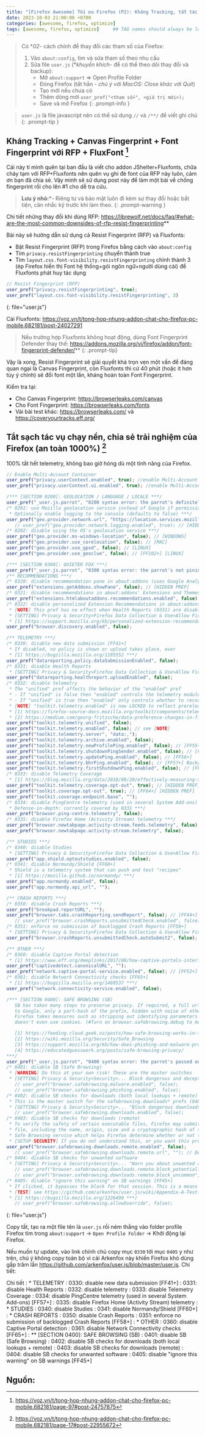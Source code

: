 ```yaml
---
title: "[Firefox Awesome] Tối ưu Firefox (P2): Kháng Tracking, tắt tác vụ chạy nền"
date: 2023-10-03 21:00:00 +0700
categories: [awesome, firefox, optimize]
tags: [awesome, firefox, optimize]     ## TAG names should always be lowercase
---
```

> Có **02*- cách chính để thay đổi các tham số của Firefox:
> 1. Vào `about:config`, tìm và sửa tham số theo nhu cầu
> 2. Sửa file `user.js` (**khuyến khích*- để có thể theo dõi thay đổi và backup):
>       + Mở `about:support` => Open Profile Folder
>       + Đóng Firefox (tắt hẳn - _chú ý với MacOS: Close khác với Quit_)
>       + Tạo mới nếu chưa có
>       + Thêm dòng mới `user_pref("<tham số>", <giá trị mới>);`
>       + Save và mở Firefox
{: .prompt-info }

> `user.js` là file javascript nên có thể sử dụng `//` và `/**/` để viết ghi chú
{: .prompt-tip }

## Kháng Tracking + Canvas Fingerprint + Font Fingerprint với RFP + FluxFont [^fn-nth-2]

Cái này tí mình quên tại ban đầu là viết cho addon JShelter+Fluxfonts, chữa cháy tạm với RFP+Fluxfonts nên quên vụ ghi đè font của RFP này luôn, cảm ơn bạn đã chia sẻ. Vậy mình sẽ sử dụng post này để làm một bài về chống fingerprint rồi cho lên #1 cho dễ tra cứu.

> **Lưu ý nhỏ:***- Riêng tư và bảo mật luôn đi kèm sự thay đổi hoặc bất tiện, cân nhắc kỹ trước khi làm theo.
{: .prompt-warning }

Chi tiết những thay đổi khi dùng RFP: <https://librewolf.net/docs/faq/#what-are-the-most-common-downsides-of-rfp-resist-fingerprinting>**

Bài này sẽ hướng dẫn sử dụng cả Resist Fingerprint (RFP) và Fluxfonts:

- Bật Resist Fingerprint (RFP) trong Firefox bằng cách vào `about:config`
- Tìm `privacy.resistFingerprinting` chuyển thành true
- Tìm `layout.css.font-visibility.resistFingerprinting` chỉnh thành 3 (ép Firefox hiển thị Font hệ thống+gói ngôn ngữ+người dùng cài) để Fluxfonts phát huy tác dụng

```javascript
// Resist Fingerprint (RFP)
user_pref("privacy.resistFingerprinting", true);
user_pref("layout.css.font-visibility.resistFingerprinting", 3)
```
{: file="user.js"}

Cài Fluxfonts: <https://voz.vn/t/tong-hop-nhung-addon-chat-cho-firefox-pc-mobile.682181/post-24027291>

> Nếu trường hợp Fluxfonts không hoạt động, dùng Font Fingerprint Defender thay thế: <https://addons.mozilla.org/vi/firefox/addon/font-fingerprint-defender/>**
{: .prompt-tip}

Vậy là xong, Resist Fingerprint sẽ giải quyết khá trọn vẹn một vấn đề đáng quan ngại là Canvas Fingerprint, còn Fluxfonts thì cứ 40 phút (hoặc ít hơn tùy ý chỉnh) sẽ đổi font một lần, kháng hoàn toàn Font Fingerprint.

Kiểm tra tại:

- Cho Canvas Fingerprint: <https://browserleaks.com/canvas>
- Cho Font Fingerprint: <https://browserleaks.com/fonts>
- Vài bài test khác: <https://browserleaks.com/> và <https://coveryourtracks.eff.org/>

## Tắt sạch tác vụ chạy nền, chia sẻ trải nghiệm của Firefox (an toàn 1000%) [^fn-nth-5]

100% tắt hết telemetry, không bao giờ hỏng dù một tính năng của Firefox.

```javascript
// Enable Multi-Account Container
user_pref("privacy.userContext.enabled", true); //enable Multi-Account Container
user_pref("privacy.userContext.ui.enabled", true); //enable Multi-Account Container

/*** [SECTION 0200]: GEOLOCATION / LANGUAGE / LOCALE ***/
user_pref("_user.js.parrot", "0200 syntax error: the parrot's definitely deceased!");
/* 0201: use Mozilla geolocation service instead of Google if permission is granted [FF74+]
 * Optionally enable logging to the console (defaults to false) ***/
user_pref("geo.provider.network.url", "https://location.services.mozilla.com/v1/geolocate?key=%MOZILLA_API_KEY%");
   // user_pref("geo.provider.network.logging.enabled", true); // [HIDDEN PREF]
/* 0202: disable using the OS's geolocation service ***/
user_pref("geo.provider.ms-windows-location", false); // [WINDOWS]
user_pref("geo.provider.use_corelocation", false); // [MAC]
user_pref("geo.provider.use_gpsd", false); // [LINUX]
user_pref("geo.provider.use_geoclue", false); // [FF102+] [LINUX]

/*** [SECTION 0300]: QUIETER FOX ***/
user_pref("_user.js.parrot", "0300 syntax error: the parrot's not pinin' for the fjords!");
/** RECOMMENDATIONS ***/
/* 0320: disable recommendation pane in about:addons (uses Google Analytics) ***/
user_pref("extensions.getAddons.showPane", false); // [HIDDEN PREF]
/* 0321: disable recommendations in about:addons' Extensions and Themes panes [FF68+] ***/
user_pref("extensions.htmlaboutaddons.recommendations.enabled", false);
/* 0322: disable personalized Extension Recommendations in about:addons and AMO [FF65+]
 * [NOTE] This pref has no effect when Health Reports (0331) are disabled
 * [SETTING] Privacy & Security>Firefox Data Collection & Use>Allow Firefox to make personalized extension recommendations
 * [1] https://support.mozilla.org/kb/personalized-extension-recommendations ***/
user_pref("browser.discovery.enabled", false);

/** TELEMETRY ***/
/* 0330: disable new data submission [FF41+]
 * If disabled, no policy is shown or upload takes place, ever
 * [1] https://bugzilla.mozilla.org/1195552 ***/
user_pref("datareporting.policy.dataSubmissionEnabled", false);
/* 0331: disable Health Reports
 * [SETTING] Privacy & Security>Firefox Data Collection & Use>Allow Firefox to send technical... data ***/
user_pref("datareporting.healthreport.uploadEnabled", false);
/* 0332: disable telemetry
 * The "unified" pref affects the behavior of the "enabled" pref
 * - If "unified" is false then "enabled" controls the telemetry module
 * - If "unified" is true then "enabled" only controls whether to record extended data
 * [NOTE] "toolkit.telemetry.enabled" is now LOCKED to reflect prerelease (true) or release builds (false) [2]
 * [1] https://firefox-source-docs.mozilla.org/toolkit/components/telemetry/telemetry/internals/preferences.html
 * [2] https://medium.com/georg-fritzsche/data-preference-changes-in-firefox-58-2d5df9c428b5 ***/
user_pref("toolkit.telemetry.unified", false);
user_pref("toolkit.telemetry.enabled", false); // see [NOTE]
user_pref("toolkit.telemetry.server", "data:,");
user_pref("toolkit.telemetry.archive.enabled", false);
user_pref("toolkit.telemetry.newProfilePing.enabled", false); // [FF55+]
user_pref("toolkit.telemetry.shutdownPingSender.enabled", false); // [FF55+]
user_pref("toolkit.telemetry.updatePing.enabled", false); // [FF56+]
user_pref("toolkit.telemetry.bhrPing.enabled", false); // [FF57+] Background Hang Reporter
user_pref("toolkit.telemetry.firstShutdownPing.enabled", false); // [FF57+]
/* 0333: disable Telemetry Coverage
 * [1] https://blog.mozilla.org/data/2018/08/20/effectively-measuring-search-in-firefox/ ***/
user_pref("toolkit.telemetry.coverage.opt-out", true); // [HIDDEN PREF]
user_pref("toolkit.coverage.opt-out", true); // [FF64+] [HIDDEN PREF]
user_pref("toolkit.coverage.endpoint.base", "");
/* 0334: disable PingCentre telemetry (used in several System Add-ons) [FF57+]
 * Defense-in-depth: currently covered by 0331 ***/
user_pref("browser.ping-centre.telemetry", false);
/* 0335: disable Firefox Home (Activity Stream) telemetry ***/
user_pref("browser.newtabpage.activity-stream.feeds.telemetry", false);
user_pref("browser.newtabpage.activity-stream.telemetry", false);

/** STUDIES ***/
/* 0340: disable Studies
 * [SETTING] Privacy & Security>Firefox Data Collection & Use>Allow Firefox to install and run studies ***/
user_pref("app.shield.optoutstudies.enabled", false);
/* 0341: disable Normandy/Shield [FF60+]
 * Shield is a telemetry system that can push and test "recipes"
 * [1] https://mozilla.github.io/normandy/ ***/
user_pref("app.normandy.enabled", false);
user_pref("app.normandy.api_url", "");

/** CRASH REPORTS ***/
/* 0350: disable Crash Reports ***/
user_pref("breakpad.reportURL", "");
user_pref("browser.tabs.crashReporting.sendReport", false); // [FF44+]
   // user_pref("browser.crashReports.unsubmittedCheck.enabled", false); // [FF51+] [DEFAULT: false]
/* 0351: enforce no submission of backlogged Crash Reports [FF58+]
 * [SETTING] Privacy & Security>Firefox Data Collection & Use>Allow Firefox to send backlogged crash reports  ***/
user_pref("browser.crashReports.unsubmittedCheck.autoSubmit2", false); // [DEFAULT: false]

/** OTHER ***/
/* 0360: disable Captive Portal detection
 * [1] https://www.eff.org/deeplinks/2017/08/how-captive-portals-interfere-wireless-security-and-privacy ***/
user_pref("captivedetect.canonicalURL", "");
user_pref("network.captive-portal-service.enabled", false); // [FF52+]
/* 0361: disable Network Connectivity checks [FF65+]
 * [1] https://bugzilla.mozilla.org/1460537 ***/
user_pref("network.connectivity-service.enabled", false);

/*** [SECTION 0400]: SAFE BROWSING (SB)
   SB has taken many steps to preserve privacy. If required, a full url is never sent
   to Google, only a part-hash of the prefix, hidden with noise of other real part-hashes.
   Firefox takes measures such as stripping out identifying parameters and since SBv4 (FF57+)
   doesn't even use cookies. (#Turn on browser.safebrowsing.debug to monitor this activity)

   [1] https://feeding.cloud.geek.nz/posts/how-safe-browsing-works-in-firefox/
   [2] https://wiki.mozilla.org/Security/Safe_Browsing
   [3] https://support.mozilla.org/kb/how-does-phishing-and-malware-protection-work
   [4] https://educatedguesswork.org/posts/safe-browsing-privacy/
***/
user_pref("_user.js.parrot", "0400 syntax error: the parrot's passed on!");
/* 0401: disable SB (Safe Browsing)
 * [WARNING] Do this at your own risk! These are the master switches
 * [SETTING] Privacy & Security>Security>... Block dangerous and deceptive content ***/
   // user_pref("browser.safebrowsing.malware.enabled", false);
   // user_pref("browser.safebrowsing.phishing.enabled", false);
/* 0402: disable SB checks for downloads (both local lookups + remote)
 * This is the master switch for the safebrowsing.downloads* prefs (0403, 0404)
 * [SETTING] Privacy & Security>Security>... "Block dangerous downloads" ***/
   // user_pref("browser.safebrowsing.downloads.enabled", false);
/* 0403: disable SB checks for downloads (remote)
 * To verify the safety of certain executable files, Firefox may submit some information about the
 * file, including the name, origin, size and a cryptographic hash of the contents, to the Google
 * Safe Browsing service which helps Firefox determine whether or not the file should be blocked
 * [SETUP-SECURITY] If you do not understand this, or you want this protection, then override this ***/
user_pref("browser.safebrowsing.downloads.remote.enabled", false);
   // user_pref("browser.safebrowsing.downloads.remote.url", ""); // Defense-in-depth
/* 0404: disable SB checks for unwanted software
 * [SETTING] Privacy & Security>Security>... "Warn you about unwanted and uncommon software" ***/
   // user_pref("browser.safebrowsing.downloads.remote.block_potentially_unwanted", false);
   // user_pref("browser.safebrowsing.downloads.remote.block_uncommon", false);
/* 0405: disable "ignore this warning" on SB warnings [FF45+]
 * If clicked, it bypasses the block for that session. This is a means for admins to enforce SB
 * [TEST] see https://github.com/arkenfox/user.js/wiki/Appendix-A-Test-Sites#-mozilla
 * [1] https://bugzilla.mozilla.org/1226490 ***/
   // user_pref("browser.safebrowsing.allowOverride", false);
```
{: file="user.js"}

Copy tất, tạo ra một file tên là `user.js` rồi ném thẳng vào folder profile Firefox tìm trong `about:support` -> `Open Profile Folder` -> Khởi động lại Firefox.

Nếu muốn tự update, vào link chính chủ copy mục `0330` tới mục `0405` y như trên, chú ý không copy toàn bộ vì cái Arkenfox này khiến Firefox khó dùng gấp trăm lần <https://github.com/arkenfox/user.js/blob/master/user.js>. Chi tiết:

Chi tiết
: * TELEMETRY
:  0330: disable new data submission [FF41+]
:  0331: disable Health Reports
:  0332: disable telemetry
:  0333: disable Telemetry Coverage
:  0334: disable PingCentre telemetry (used in several System Add-ons) [FF57+]
:  0335: disable Firefox Home (Activity Stream) telemetry
: * STUDIES
:  0340: disable Studies
:  0341: disable Normandy/Shield [FF60+]
: * CRASH REPORTS
:  0350: disable Crash Reports
:  0351: enforce no submission of backlogged Crash Reports [FF58+]
: * OTHER
:  0360: disable Captive Portal detection
:  0361: disable Network Connectivity checks [FF65+]
: ** [SECTION 0400]: SAFE BROWSING (SB)
:  0401: disable SB (Safe Browsing)
:  0402: disable SB checks for downloads (both local lookups + remote)
:  0403: disable SB checks for downloads (remote)
:  0404: disable SB checks for unwanted software
:  0405: disable "ignore this warning" on SB warnings [FF45+]

## Nguồn:
[^fn-nth-2]: <https://voz.vn/t/tong-hop-nhung-addon-chat-cho-firefox-pc-mobile.682181/page-97#post-24757875>
[^fn-nth-5]: <https://voz.vn/t/tong-hop-nhung-addon-chat-cho-firefox-pc-mobile.682181/page-17#post-22955672>